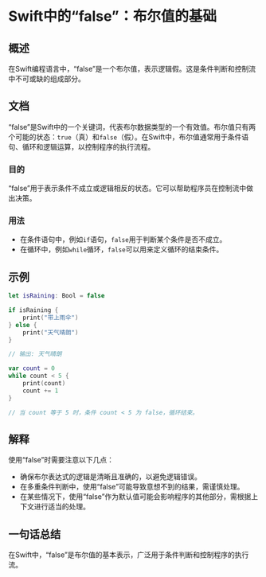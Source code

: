 <!--
Meta Description: # Swift中的“false”：布尔值的基础 ## 概述 在Swift编程语言中，“false”是一个布尔值，表示逻辑假。这是条件判断和控制流中不可或缺的组成部分。 ## 文档 “false”是Swift中的一个关键词，代表布尔数据类型的一个有效值。布尔值只有两个可能的状态：`true`（真）和`...
Meta Keywords: false, count, print, 在swift中, while
-->

# Swift中的“false”：布尔值的基础

## 概述
在Swift编程语言中，“false”是一个布尔值，表示逻辑假。这是条件判断和控制流中不可或缺的组成部分。

## 文档
“false”是Swift中的一个关键词，代表布尔数据类型的一个有效值。布尔值只有两个可能的状态：`true`（真）和`false`（假）。在Swift中，布尔值通常用于条件语句、循环和逻辑运算，以控制程序的执行流程。

### 目的
“false”用于表示条件不成立或逻辑相反的状态。它可以帮助程序员在控制流中做出决策。

### 用法
- 在条件语句中，例如`if`语句，`false`用于判断某个条件是否不成立。
- 在循环中，例如`while`循环，`false`可以用来定义循环的结束条件。

## 示例
```swift
let isRaining: Bool = false

if isRaining {
    print("带上雨伞")
} else {
    print("天气晴朗")
}

// 输出: 天气晴朗
```

```swift
var count = 0
while count < 5 {
    print(count)
    count += 1
}

// 当 count 等于 5 时，条件 count < 5 为 false，循环结束。
```

## 解释
使用“false”时需要注意以下几点：
- 确保布尔表达式的逻辑是清晰且准确的，以避免逻辑错误。
- 在多重条件判断中，使用“false”可能导致意想不到的结果，需谨慎处理。
- 在某些情况下，使用“false”作为默认值可能会影响程序的其他部分，需根据上下文进行适当的处理。

## 一句话总结
在Swift中，“false”是布尔值的基本表示，广泛用于条件判断和控制程序的执行流。